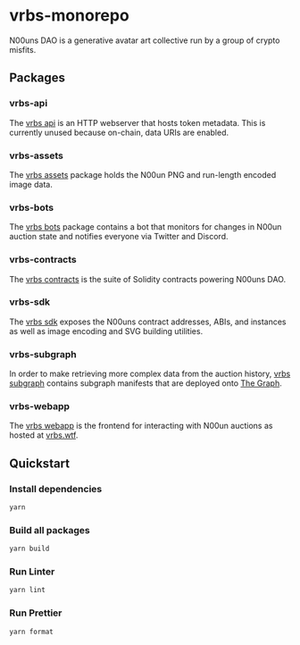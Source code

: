 # vrbs-monorepo

N00uns DAO is a generative avatar art collective run by a group of crypto misfits.

## Packages

### vrbs-api

The [vrbs api](packages/vrbs-api) is an HTTP webserver that hosts token metadata. This is currently unused because on-chain, data URIs are enabled.

### vrbs-assets

The [vrbs assets](packages/vrbs-assets) package holds the N00un PNG and run-length encoded image data.

### vrbs-bots

The [vrbs bots](packages/vrbs-bots) package contains a bot that monitors for changes in N00un auction state and notifies everyone via Twitter and Discord.

### vrbs-contracts

The [vrbs contracts](packages/vrbs-contracts) is the suite of Solidity contracts powering N00uns DAO.

### vrbs-sdk

The [vrbs sdk](packages/vrbs-sdk) exposes the N00uns contract addresses, ABIs, and instances as well as image encoding and SVG building utilities.

### vrbs-subgraph

In order to make retrieving more complex data from the auction history, [vrbs subgraph](packages/vrbs-subgraph) contains subgraph manifests that are deployed onto [The Graph](https://thegraph.com).

### vrbs-webapp

The [vrbs webapp](packages/vrbs-webapp) is the frontend for interacting with N00un auctions as hosted at [vrbs.wtf](https://vrbs.wtf).

## Quickstart

### Install dependencies

```sh
yarn
```

### Build all packages

```sh
yarn build
```

### Run Linter

```sh
yarn lint
```

### Run Prettier

```sh
yarn format
```
